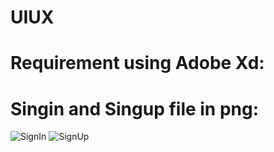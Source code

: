 # UIUX
# Requirement using Adobe Xd:

# Singin and Singup file in png:
  ![SignIn](https://user-images.githubusercontent.com/67977999/113823668-8b23be80-979c-11eb-820f-d357ffffcd89.png)
  ![SignUp](https://user-images.githubusercontent.com/67977999/113823700-94ad2680-979c-11eb-917b-654b9d06220e.png)

